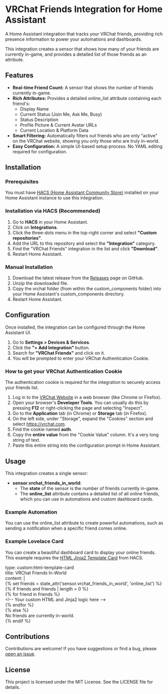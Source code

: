 # **VRChat Friends Integration for Home Assistant**

A Home Assistant integration that tracks your VRChat friends, providing rich presence information to power your automations and dashboards.

This integration creates a sensor that shows how many of your friends are currently in-game, and provides a detailed list of those friends as an attribute.

## **Features**

* **Real-time Friend Count:** A sensor that shows the number of friends currently in-game.  
* **Rich Attributes:** Provides a detailed online\_list attribute containing each friend's:  
  * Display Name  
  * Current Status (Join Me, Ask Me, Busy)  
  * Status Description  
  * Profile Picture & Current Avatar URLs  
  * Current Location & Platform Data  
* **Smart Filtering:** Automatically filters out friends who are only "active" on the VRChat website, showing you only those who are truly in-world.  
* **Easy Configuration:** A simple UI-based setup process. No YAML editing required for configuration.

## **Installation**

### **Prerequisites**

You must have [HACS (Home Assistant Community Store)](https://hacs.xyz/) installed on your Home Assistant instance to use this integration.

### **Installation via HACS (Recommended)**

1. Go to **HACS** in your Home Assistant.  
2. Click on **Integrations**.  
3. Click the three-dots menu in the top-right corner and select **"Custom repositories"**.  
4. Add the URL to this repository and select the **"Integration"** category.  
5. Find the "VRChat Friends" integration in the list and click **"Download"**.  
6. Restart Home Assistant.

### **Manual Installation**

1. Download the latest release from the [Releases](https://www.google.com/search?q=https://github.com/your_github_username/ha-vrchat-friends/releases) page on GitHub.  
2. Unzip the downloaded file.  
3. Copy the vrchat folder (from within the custom\_components folder) into your Home Assistant's custom\_components directory.  
4. Restart Home Assistant.

## **Configuration**

Once installed, the integration can be configured through the Home Assistant UI.

1. Go to **Settings \> Devices & Services**.  
2. Click the **"+ Add Integration"** button.  
3. Search for **"VRChat Friends"** and click on it.  
4. You will be prompted to enter your VRChat Authentication Cookie.

### **How to get your VRChat Authentication Cookie**

The authentication cookie is required for the integration to securely access your friends list.

1. Log in to the [VRChat Website](https://vrchat.com/) in a web browser (like Chrome or Firefox).  
2. Open your browser's **Developer Tools**. You can usually do this by pressing **F12** or right-clicking the page and selecting "Inspect".  
3. Go to the **Application** tab (in Chrome) or **Storage** tab (in Firefox).  
4. On the left side, under "Storage", expand the "Cookies" section and select https://vrchat.com.  
5. Find the cookie named **auth**.  
6. Copy the **entire value** from the "Cookie Value" column. It's a very long string of text.  
7. Paste this entire string into the configuration prompt in Home Assistant.

## **Usage**

This integration creates a single sensor:

* **sensor.vrchat\_friends\_in\_world**:  
  * The **state** of the sensor is the number of friends currently in-game.  
  * The **online\_list** attribute contains a detailed list of all online friends, which you can use in automations and custom dashboard cards.

### **Example Automation**

You can use the online\_list attribute to create powerful automations, such as sending a notification when a specific friend comes online.

### **Example Lovelace Card**

You can create a beautiful dashboard card to display your online friends. This example requires the [HTML Jinja2 Template Card](https://github.com/PiotrMachowski/Home-Assistant-Lovelace-HTML-Jinja2-Template-card) from HACS.

type: custom:html-template-card  
title: VRChat Friends In-World  
content: |  
  {% set friends \= state\_attr('sensor.vrchat\_friends\_in\_world', 'online\_list') %}  
  {% if friends and friends | length \> 0 %}  
    {% for friend in friends %}  
      \<\!-- Your custom HTML and Jinja2 logic here \--\>  
    {% endfor %}  
  {% else %}  
    No friends are currently in-world.  
  {% endif %}

## **Contributions**

Contributions are welcome\! If you have suggestions or find a bug, please [open an issue](https://www.google.com/search?q=https://github.com/your_github_username/ha-vrchat-friends/issues).

## **License**

This project is licensed under the MIT License. See the LICENSE file for details.
